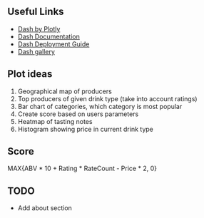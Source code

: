 ## Useful Links

- [Dash by Plotly](https://plotly.com/dash/)
- [Dash Documentation](https://dash.plotly.com)
- [Dash Deployment Guide](https://dash.plotly.com/deployment)
- [Dash gallery](https://dash.gallery/Portal/)

## Plot ideas

1. Geographical map of producers
2. Top producers of given drink type (take into account ratings)
3. Bar chart of categories, which category is most popular
4. Create score based on users parameters
5. Heatmap of tasting notes
6. Histogram showing price in current drink type


## Score

MAX{ABV * 10 + Rating * RateCount - Price * 2, 0}

## TODO
- Add about section